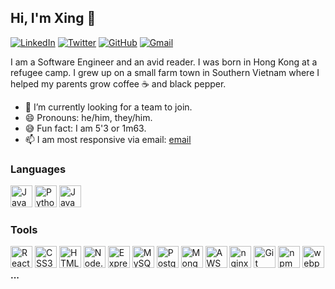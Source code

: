 ## Hi, I'm Xing 👋
[![LinkedIn](https://img.shields.io/badge/xingvoong%20-%230077B5.svg?&style=flat-square&logo=linkedin&logoColor=white&link=https://www.linkedin.com/in/xingvoong/)](https://www.linkedin.com/in/xingvoong/)
[![Twitter](https://img.shields.io/badge/xingvoong%20-%231DA1F2.svg?&style=flat-square&logo=Twitter&logoColor=white&link=https://twitter.com/xingvoong/)](https://twitter.com/xingvoong/)
[![GitHub](https://img.shields.io/badge/xingvoong%20-%23121011.svg?&style=flat-square&logo=github&logoColor=white&link=https://github.com/xingvoong)](https://github.com/xingvoong)
[![Gmail](https://img.shields.io/badge/xingvoong%20-%23D14836.svg?&style=flat-square&logo=gmail&logoColor=white&link=mailto:xingvoong@gmail.com)](mailto:xingvoong@gmail.com)

I am a Software Engineer and an avid reader. I was born in Hong Kong at a refugee camp. I grew up on a small farm town in Southern Vietnam where I helped my parents grow coffee ☕  and black pepper.


-  🔭   I’m currently looking for a team to join.
-  😄   Pronouns: he/him, they/him.
-  😅   Fun fact: I am 5'3 or 1m63.
-  📫    I am most responsive via email: [email](https://mail.google.com/mail/u/?authuser=xingvoong@gmail.com)

### Languages

<a href="https://developer.mozilla.org/en-US/docs/Web/JavaScript" title="JavaScript"><img src="https://github.com/get-icon/geticon/raw/master/icons/javascript.svg" alt="JavaScript" width="35px" height="35px"></a> 
<a href="https://www.python.org/" title="Python"><img src="https://github.com/get-icon/geticon/raw/master/icons/python.svg" alt="Python" width="35px" height="35px"></a> 
<a href="https://www.java.com/en/" title="Java"><img src="https://github.com/get-icon/geticon/raw/master/icons/java.svg" alt="Java" width="35px" height="35px"></a> 

### Tools
<a href="https://reactjs.org/" title="React"><img src="https://github.com/get-icon/geticon/raw/master/icons/react.svg" alt="React" width="35px" height="35px"></a> 
<a href="https://www.w3.org/TR/CSS/" title="CSS3"><img src="https://github.com/get-icon/geticon/raw/master/icons/css-3.svg" alt="CSS3" width="35px" height="35px"></a> 
<a href="https://www.w3.org/TR/html5/" title="HTML5"><img src="https://github.com/get-icon/geticon/raw/master/icons/html-5.svg" alt="HTML5" width="35px" height="35px"></a> 
<a href="https://nodejs.org/" title="Node.js"><img src="https://github.com/get-icon/geticon/raw/master/icons/nodejs-icon.svg" alt="Node.js" width="35px" height="35px"></a>
<a href="https://expressjs.com/" title="Express"><img src="https://github.com/get-icon/geticon/raw/master/icons/express.svg" alt="Express" width="35px" height="35px"></a>
<a href="https://dev.mysql.com/" title="MySQL"><img src="https://github.com/get-icon/geticon/raw/master/icons/mysql.svg" alt="MySQL" width="35px" height="35px"></a>
<a href="https://www.postgresql.org/" title="PostgreSQL"><img src="https://github.com/get-icon/geticon/raw/master/icons/postgresql.svg" alt="PostgreSQL" width="35px" height="35px"></a>
<a href="https://www.mongodb.org/" title="MongoDB"><img src="https://github.com/get-icon/geticon/raw/master/icons/mongodb-icon.svg" alt="MongoDB" width="35px" height="35px"></a>
<a href="https://aws.amazon.com/" title="AWS"><img src="https://github.com/get-icon/geticon/raw/master/icons/aws.svg" alt="AWS" width="35px" height="35px"></a>
<a href="https://www.nginx.com/" title="nginx"><img src="https://github.com/get-icon/geticon/raw/master/icons/nginx-icon.svg" alt="nginx" width="35px" height="35px"></a>
<a href="https://git-scm.com/" title="Git"><img src="https://github.com/get-icon/geticon/raw/master/icons/git-icon.svg" alt="Git" width="35px" height="35px"></a>
<a href="https://www.npmjs.com/" title="npm"><img src="https://github.com/get-icon/geticon/raw/master/icons/npm.svg" alt="npm" width="35px" height="35px"></a>
<a href="https://webpack.js.org/" title="webpack"><img src="https://github.com/get-icon/geticon/raw/master/icons/webpack.svg" alt="webpack" width="35px" height="35px"></a>
**...**


<!--
**xingvoong/xingvoong** is a ✨ _special_ ✨ repository because its `README.md` (this file) appears on your GitHub profile.

Here are some ideas to get you started:

- 🔭 I’m currently working on ...
- 🌱 I’m currently learning ...
- 👯 I’m looking to collaborate on ...
- 🤔 I’m looking for help with ...
- 💬 Ask me about ...
- 📫 How to reach me: ...
- 😄 Pronouns: ...
- ⚡ Fun fact: ...
-->
